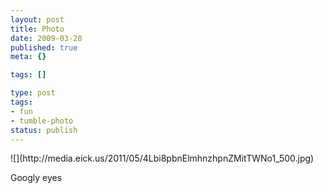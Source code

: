 ```yaml
---
layout: post
title: Photo
date: 2009-03-28
published: true
meta: {}

tags: []

type: post
tags:
- fun
- tumble-photo
status: publish
---
```

<div class="figure">            ![](http://media.eick.us/2011/05/4Lbi8pbnElmhnzhpnZMitTWNo1_500.jpg)        </div>

Googly eyes

